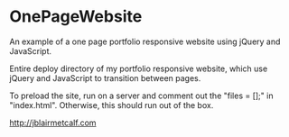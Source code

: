OnePageWebsite
==============

An example of a one page portfolio responsive website using jQuery and JavaScript.

Entire deploy directory of my portfolio responsive website, which use jQuery and JavaScript to transition between pages.

To preload the site, run on a server and comment out the "files = [];" in "index.html". Otherwise, this should run out of the box.

http://jblairmetcalf.com
